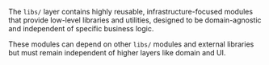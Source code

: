 The `libs/` layer contains highly reusable, infrastructure-focused modules that provide low-level libraries and utilities, designed to be domain-agnostic and independent of specific business logic.

These modules can depend on other `libs/` modules and external libraries but must remain independent of higher layers like domain and UI.
